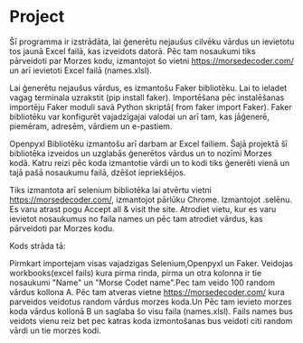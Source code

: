 # Project
Šī programma ir izstrādāta, lai ģenerētu nejaušus cilvēku vārdus un ievietotu tos jaunā Excel failā, kas izveidots datorā. Pēc tam nosaukumi tiks pārveidoti par Morzes kodu, izmantojot šo vietni https://morsedecoder.com/ un arī ievietoti Excel failā (names.xlsl).


Lai ģenerētu nejaušus vārdus, es izmantošu Faker bibliotēku. Lai to ieladet vagag terminala uzrakstit (pip install faker). Importēšana pēc instalēšanas importēju Faker moduli savā Python skriptā( from faker import Faker). Faker bibliotēku var konfigurēt vajadzīgajai valodai un arī tam, kas jāģenerē, piemēram, adresēm, vārdiem un e-pastiem.


Openpyxl Bibliotēku izmantošu arī darbam ar Excel failiem. Šajā projektā šī bibliotēka izveidos un uzglabās ģenerētos vārdus un to nozīmi Morzes kodā. Katru reizi pēc koda izmantotie vārdi un to kodi tiks ģenerēti vienā un tajā pašā nosaukumu failā, dzēšot iepriekšējos.


Tiks izmantota arī selenium bibliotēka lai atvērtu vietni https://morsedecoder.com/, izmantojot pārlūku Chrome. Izmantojot .selēnu. Es varu atrast pogu Accept all & visit the site. Atrodiet vietu, kur es varu ievietot nosaukumus no faila names un pēc tam atrodiet vārdus, kas pārveidoti par Morzes kodu.


Kods strāda tā:


Pirmkart importejam visas vajadzigas Selenium,Openpyxl un Faker. Veidojas workbooks(excel fails) kura pirma rinda, pirma un otra kolonna ir tie nosaukumi "Name" un "Morse Codet name".Pec tam veido 100 random vārdus kollona A.
Pēc tam atveras vietne https://morsedecoder.com/ kura parveidos veidotus random vārdus morzes koda.Un Pēc tam ievieto morzes koda vārdus kollonā B un saglaba šo visu faila (names.xlsl). Fails names bus veidots vienu reiz bet 
pec katras koda izmontošanas bus veidoti citi random vārdi un tie morzes kodi.
